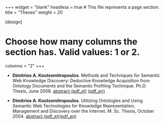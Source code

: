 +++
widget = "blank"
headless = true  # This file represents a page section.
title = "Theses"
weight = 20

[design]
  # Choose how many columns the section has. Valid values: 1 or 2.
  columns = "2"
+++
- **Dimitrios A. Koutsomitropoulos**. Methods and Techniques for Semantic Web Knowledge Discovery: Deductive Knowledge Acquisition from Ontology Documents and the Semantic Profiling Technique. Ph.D. Thesis, June 2008. [abstract (pdf_el)](../pdf/abst_phd_el.pdf) [(pdf_en)](../pdf/abst_phd_en.pdf)

- **Dimitrios A. Koutsomitropoulos**. Utilizing Ontologies and Using Semantic Web Technologies for Knowledge Representation, Management and Discovery over the Internet. M. Sc. Thesis, October 2004. [abstract (pdf_el)](../pdf/abst_msc_el.pdf)[(pdf_en)](../pdf/abst_msc_en.pdf)
